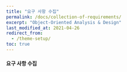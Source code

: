 ```yaml
---
title: "요구 사항 수집"
permalink: /docs/collection-of-requirements/
excerpt: "Object-Oriented Analysis & Design"
last_modified_at: 2021-04-26
redirect_from:
  - /theme-setup/
toc: true
---
```

#### 요구 사항 수집
<!--
1. 고객이 원하는 기능을 수행해야 한다.
2. 잘 설계되어 있고, 잘 코딩 되어 있고, 유지보수와 재사용, 확장이 쉽다.

#### 위대한 소프트웨어를 만드는 3단계

1. 고객이 원하는 기능을 하도록 만들자.
 - 요구 사항을 잘 수집하고 분석해야 한다.
2. 객체지향의 기본 원리를 적용해서 유연한 소프트웨어를 만들자.
 - 제대로 동작하는 프로그램을 가지고, 내부 구조가 실제로 잘 구성되어 있는지 확인한다.
3. 유지보수와 재사용이 쉬운 디자인을 위해 노력하자.
 - 디자인 패턴과 원리를 적용한다.

#### 소스코드의 문제를 해결하면서 새로운 문제를 만들지 말자.

#### 잘못 사용된 객체 예제

1. 객체가 비행기인 경우 이륙하고 착륙해야 하지만, 비행기표를 받지는 말아야 한다.
2. 객체가 값이 없거나 null 인 속성을 가진채로 사용하면, 객체가 하나 이상의 일을 하고 있을 가능성이 있다.
3. Guitar, Inventory 에서 Inventory.search(Guitar guitar) 와 같은 경우.
  - GuitarSpec 이 생성 되어야 한다. Guitar 와의 중복 코드를 GuitarSpec 에 정의하고, Guitar 가 GuitarSpec을 참조하게 하면 중복을 피할 수 있다.

#### 중복 코드를 볼 때마다 캡슐화 할 곳이 있는지 확인하자.

1. 캡슐화의 개념은 프로그램의 일부의 정보를 다른 부분으로부터 보호하는 것.
2. 클래스에서 행위를 캡슐화 할 경우, 클래스가 변하지 않고도 행위를 변경할 수 있다.
3. 변화 가능성이 높은 부분을 그렇지 않은 부분으로부터 분리하여 캡슐화 하자.

#### Object-Oriented Analysis & Design 는 위대한 소프트웨어를 작성하는 방법에 관한 것

1. 고객은 프로그램이 동작할 때 만족스러워 한다.
2. 고객은 프로그램이 계속 잘 동작할 때 만족스러워 한다.
3. 고객은 프로그램이 업그레이드가 가능할 때 만족스러워 한다.
4. 프로그래머는 자신의 프로그램이 재사용될 수 있을 때 만족스러워 한다.
5. 프로그래머는 자신의 프로그램이 유연할 때 만족스러워 한다.

#### 4, 5의 경우로 만족한적이 있는가? -->
